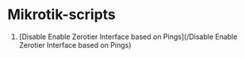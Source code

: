 # Mikrotik-scripts

1. [Disable Enable Zerotier Interface based on Pings](/Disable Enable Zerotier Interface based on Pings)